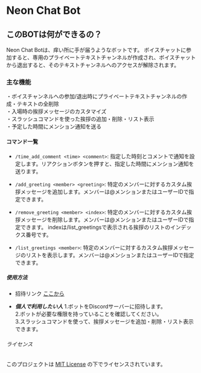 # Neon Chat Bot

## このBOTは何ができるの？
Neon Chat Botは、痒い所に手が届うようなボットです。
ボイスチャットに参加すると、専用のプライベートテキストチャンネルが作成され、ボイスチャットから退出すると、そのテキストチャンネルへのアクセスが解除されます。

### 主な機能
・ボイスチャンネルへの参加/退出時にプライベートテキストチャンネルの作成・テキストの全削除  
・入場時の挨拶メッセージのカスタマイズ  
・スラッシュコマンドを使った挨拶の追加・削除・リスト表示  
・予定した時間にメンション通知を送る

#### コマンド一覧

- `/time_add_comment <time> <comment>`: 指定した時刻とコメントで通知を設定します。リアクションボタンを押すと、指定した時間にメンション通知を送ります。

- `/add_greeting <member> <greeting>`: 特定のメンバーに対するカスタム挨拶メッセージを追加します。メンバーは@メンションまたはユーザーIDで指定できます。

- `/remove_greeting <member> <index>`: 特定のメンバーに対するカスタム挨拶メッセージを削除します。メンバーは@メンションまたはユーザーIDで指定できます。
                                       indexは/list_greetingsで表示される挨拶のリストのインデックス番号です。

- `/list_greetings <member>`: 特定のメンバーに対するカスタム挨拶メッセージのリストを表示します。メンバーは@メンションまたはユーザーIDで指定できます。

##### 使用方法
- 招待リンク
[ここから](https://discord.com/api/oauth2/authorize?client_id=1091866644164395140&permissions=268643376&scope=bot%20applications.commands)

- ***個人で利用したい人***
1.ボットをDiscordサーバーに招待します。  
2.ボットが必要な権限を持っていることを確認してください。  
3.スラッシュコマンドを使って、挨拶メッセージを追加・削除・リスト表示できます。  

###### ライセンス
このプロジェクトは [MIT License](https://github.com/me846/neon-chat/blob/master/LICENSE) の下でライセンスされています。
